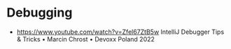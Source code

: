 # Debugging 

- https://www.youtube.com/watch?v=Zfel67ZtB5w IntelliJ Debugger Tips & Tricks • Marcin Chrost • Devoxx Poland 2022
